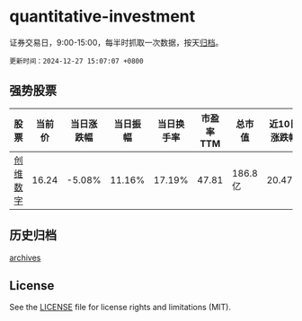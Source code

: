 # quantitative-investment

证券交易日，9:00-15:00，每半时抓取一次数据，按天[归档](archives)。

`更新时间：2024-12-27 15:07:07 +0800`

## 强势股票

|股票|当前价|当日涨跌幅|当日振幅|当日换手率|市盈率TTM|总市值|近10日涨跌幅|
|----|----|----|----|----|----|----|----|
|[创维数字](https://xueqiu.com/S/SZ000810)|16.24|-5.08%|11.16%|17.19%|47.81|186.8亿|20.47%|

## 历史归档

[archives](archives)

## License

See the [LICENSE](LICENSE) file for license rights and limitations (MIT).